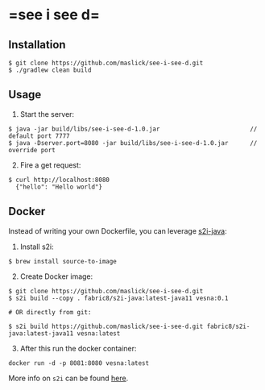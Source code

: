 # =see i see d=

## Installation

```
$ git clone https://github.com/maslick/see-i-see-d.git
$ ./gradlew clean build
```

## Usage

1. Start the server:
```
$ java -jar build/libs/see-i-see-d-1.0.jar                         // default port 7777
$ java -Dserver.port=8080 -jar build/libs/see-i-see-d-1.0.jar      // override port
```

2. Fire a get request:
```
$ curl http://localhost:8080
  {"hello": "Hello world"}
```

## Docker

Instead of writing your own Dockerfile, you can leverage [s2i-java](https://github.com/fabric8io-images/s2i/tree/master/java/examples/binary):

1. Install s2i:
```
$ brew install source-to-image
```

2. Create Docker image:
```
$ git clone https://github.com/maslick/see-i-see-d.git
$ s2i build --copy . fabric8/s2i-java:latest-java11 vesna:0.1

# OR directly from git:

$ s2i build https://github.com/maslick/see-i-see-d.git fabric8/s2i-java:latest-java11 vesna:latest
```

3. After this run the docker container:
```
docker run -d -p 8081:8080 vesna:latest
```

More info on ``s2i`` can be found [here](https://github.com/openshift/source-to-image).
